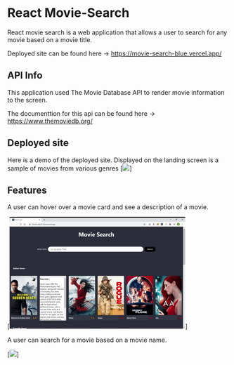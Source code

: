 # React Movie-Search

React movie search is a web application that allows a user to search for any movie based on a movie title. 

Deployed site can be found here -> https://movie-search-blue.vercel.app/


## API Info

This application used The Movie Database API to render movie information to the screen.

The documenttion for this api can be found here -> https://www.themoviedb.org/


## Deployed site

Here is a demo of the deployed site. Displayed on the landing screen is a sample of movies from various genres
[<img src="movie-app\src\vids\ezgif.com-gif-maker.gif" width = "400" />]


## Features

A user can hover over a movie card and see a description of a movie.

[<img src="movie-app\src\vids\ezgif.com-gif-maker (1).gif" width = "400" />]



A user can search for a movie based on a movie name.

[<img src="movie-app\src\vids\ezgif.com-gif-maker (2).gif" width = "400" />]












